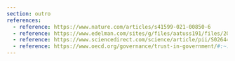 ```yaml
---
section: outro
references:
  - reference: https://www.nature.com/articles/s41599-021-00850-6
  - reference: https://www.edelman.com/sites/g/files/aatuss191/files/2024-02/2024%20Edelman%20Trust%20Barometer%20Global%20Report_FINAL.pdf
  - reference: https://www.sciencedirect.com/science/article/pii/S0264410X21007982?via%3Dihub
  - reference: https://www.oecd.org/governance/trust-in-government/#:~:text=OECD%20work%20has%20identified%20five%20main%20public%20governance,with%20the%20values%20of%20openness%2C%20integrity%20and%20fairness
---
```

